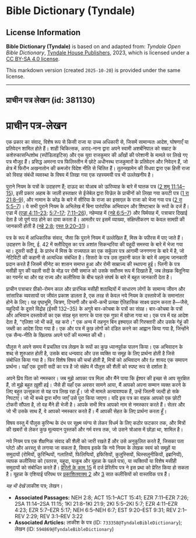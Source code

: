 # Bible Dictionary (Tyndale)

## License Information

**Bible Dictionary (Tyndale)** is based on and adapted from: _Tyndale Open Bible Dictionary_, [Tyndale House Publishers](https://tyndaleopenresources.com/), 2023, which is licensed under a [CC BY-SA 4.0 license](https://creativecommons.org/licenses/by-sa/4.0/legalcode.en).

This markdown version (created `2025-10-20`) is provided under the same license.



--------------------------------

## प्राचीन पत्र लेखन (id: 381130)

प्राचीन पत्र\-लेखन
==================

एक प्रकार का संवाद, विशेष रूप से किसी राजा या उच्च अधिकारी से, जिसमें सामान्यतः आदेश, घोषणाएँ या प्रतिवेदन शामिल होते हैं। शाही चिकित्सक, अराद\-नाना द्वारा अपने स्वामी अशर्बनिपाल को सम्राट के कशेरुकासन्धिशोथ (स्पोंडिलाइटिस) और एक युवा राजकुमार की आँखों की परेशानी के मामले पर लिखे गए पत्र मौजूद हैं। प्रसिद्ध अमरना पत्र फिलिस्तीन में छोटे अधीनस्थ राजकुमारों के प्रतिवेदन और निवेदन हैं, जो क्षेत्र में फिरौन अखनातोन की कमजोर विदेश नीति से चिंतित हैं। तुतनखामेन की विधवा द्वारा एक हित्ती राजा को विवाह संबंधी व्यवस्था के विषय में लिखा गया एक रहस्यमयी पत्र भी उल्लेखनीय है।  
  
पुराने नियम के पत्रों के उदाहरण हैं; दाऊद का योआब को ऊरिय्याह के बारे में घातक पत्र ([2 शमू 11:14–15](https://ref.ly/2Sam11:14-2Sam11:15)), इसी प्रकार अहाब के जाली हस्ताक्षर से ईजेबेल द्वारा यिज्रेल के प्राचीनों को लिखा गया कपटी पत्र ([1 रा 21:8–9](https://ref.ly/1Kgs21:8-1Kgs21:9)), और नामान के कोढ़ के बारे में सीरिया के राजा का इस्राएल के राजा को भेजा गया पत्र ([2 रा 5:5–7](https://ref.ly/2Kgs5:5-2Kgs5:7))। ये सभी पुराने नियम के अभिलेख में बिना पारंपरिक अभिवादन और शिष्टाचार के रूपों के दर्ज हैं। एज्रा में ([एज्रा 4:11–23](https://ref.ly/Ezra4:11-Ezra4:23); [5:7–17](https://ref.ly/Ezra5:7-Ezra5:17); [7:11–26](https://ref.ly/Ezra7:11-Ezra7:26)), नहेम्याह में ([नहे 6:5–7](https://ref.ly/Neh6:5-Neh6:7)) और यिर्मयाह में, पत्राचार दिखाई देता है जो पूर्ण पाठ होने का दावा करता है। आमतौर पर इसमें व्याख्या, संक्षिप्तीकरण या केवल सामग्री की जानकारी होती है ([नहे 2:8](https://ref.ly/Neh2:8); [एस्त 9:20–31](https://ref.ly/Esth9:20-Esth9:31))।

पत्र के रूप में आधिकारिक संवाद, जैसा कि पुराने नियम में उल्लेखित हैं, मिस्र के पपीरस में पाए जाते हैं। उदाहरण के लिए, ई. 42 में क्लौदियुस का पत्र अशांत सिकन्दरिया की यहूदी समस्या के बारे में भेजा गया था। दूसरी सदी ई. के प्रारंभ में मिस्र के राज्यपाल का एक सर्कुलर पत्र आगामी जनगणना के बारे में है, जो नेटिविटी की कहानी से अत्यधिक संबंधित है। सिसरो के पत्र उस तूफानी काल के बारे में अमूल्य जानकारी प्रदान करते हैं जिसमें सीनेट का शासन समाप्त हुआ और रोमी साम्राज्य की स्थापना हुई। प्लिनी के पत्र मसीही युग की पहली सदी के मोड़ पर रोमी समाज को उसके सर्वोत्तम रूप में दिखाते हैं, जब लेखक बितूनिया का गवर्नर था और वह राज्य और कलीसिया के बीच पहले संघर्ष के बारे में बहुत जानकारी देता है।

प्राचीन पत्राचार ग्रीको\-रोमन काल और प्रारंभिक मसीही शताब्दियों में साधारण लोगों के सामान्य जीवन और सांसारिक व्यवसायों पर जीवंत प्रकाश डालता है, एक तरह से केवल नये नियम के दस्तावेजों के समानांतर होने के लिए। यह पृष्ठभूमि, चित्रण, टिप्पणी और कभी\-कभी प्रत्यक्ष ऐतिहासिक साक्ष्य प्रदान करता है—जैसे, यहूदियों के दूसरे विद्रोह (ईस्वी 132–35\) के अगुवे बार\-कोचबा के पत्रों का संग्रह। बार\-कोचबा के पत्रों और अभियान दस्तावेजों का एक संग्रह मृत सागर के पास एक गुफा में खोजा गया था। एक पत्र में वह आदेश देता है, "एलिशा जो भी कहें, वह करो।" एक अन्य में तहनून बिन इश्माएल की गिरफ्तारी और उसके गेहूं की जब्ती का आदेश दिया गया है। एक और पत्र में कुछ लोगों को दंडित करने का आह्वान किया गया है, जिन्होंने एक सैन्य\-नीति के खिलाफ अपने घरों की मरम्मत की थी।

पौलुस ने अपने समय में प्रचलित पत्र लेखन के रूपों का कुछ ध्यानपूर्वक पालन किया। एक अभिवादन के शब्द से शुरुआत होती है, उसके बाद धन्यवाद और उस व्यक्ति या समूह के लिए प्रार्थना होती है जिसे संबोधित किया गया है। फिर विशेष विषय की चर्चा होती है, मित्रों को अभिवादन और fir शायद एक समापन प्रार्थना। यहाँ एक दूसरी सदी का पत्र है जो संक्षेप में पौलुस की शैली को स्पष्ट रूप से दर्शाता है:

अपने प्रिय पिता को नमस्कार। जब मुझे आपका पत्र मिला और मैंने पाया कि ईश्वर की इच्छा से आप सुरक्षित हैं, तो मुझे बहुत ख़ुशी हई। जैसे ही यहाँ एक अवसर सामने आया, मैं आपको अपना सम्मान व्यक्त करने के लिए बहुत उत्सुकता से यह पत्र लिख रहा हूँ। जो भी मामले अत्यावश्यक हैं, उन्हें जितनी जल्दी हो सके निपटाएं। जो भी बच्चे द्वारा माँगा जाएँ उसे पूरा किया जाएगा। यदि इस पत्र का वाहक आपको एक छोटी टोकरी सौंपता है, तो वह मैंने ही भेजी है। आपके सभी मित्र आपको नाम से नमस्कार करते हैं। सेलर और जो भी उसके साथ हैं, वे आपको नमस्कार करते हैं। मैं आपकी सेहत के लिए प्रार्थना करता हूँ।

विषय वस्तु में पौलुस कुरिन्थ के दंभ पर सूक्ष्म व्यंग्य से लेकर विधर्म के लिए कठोर फटकार तक, और मित्रों की खबरों से लेकर कुछ मूल्यवान पुस्तकों और गर्म वस्त्र तक, जो उसने त्रोआस में छोड़ा था, शामिल है।

नये नियम पत्र एक शैक्षणिक संवाद की शैली को जारी रखते हैं और उसे अनुकूलित करते हैं, जिसका पता प्लेटो और अरस्तू से लगाया जा सकता है, सिवाय इसके कि नये नियम के लेखक स्वयं को समूहों या समुदायों (रोमियों, कुरिन्थियों, गलातियों, फिलिप्पियों, इफिसियों, कुलुस्सियों, थिस्सलुनीकियों, इब्रानियों), व्यापक कलीसिया को (पतरस, यहूदा, याकूब और यूहन्ना के पहले पत्र), या व्यक्तियों या विशेष मसीही समुदायों को संबोधित करते हैं। [प्रेरितों के काम 15](https://ref.ly/Acts15:1-Acts15:41) में दर्ज प्रेरितीय पत्र ने इस प्रथा को प्रेरित किया हो सकता है। यूहन्ना के एशियाई परिपथ पर [प्रकाशितवाक्य 2](https://ref.ly/Rev2:1-Rev2:29) और [3](https://ref.ly/Rev3:1-Rev3:22) सात कलीसियों को वास्तविक पत्र हैं।

*यह भी देखें* लाकीश पत्र; लेखन।

* **Associated Passages:** NEH 2:8; ACT 15:1–ACT 15:41; EZR 7:11–EZR 7:26; 2SA 11:14–2SA 11:15; 1KI 21:8–1KI 21:9; 2KI 5:5–2KI 5:7; EZR 4:11–EZR 4:23; EZR 5:7–EZR 5:17; NEH 6:5–NEH 6:7; EST 9:20–EST 9:31; REV 2:1–REV 2:29; REV 3:1–REV 3:22
* **Associated Articles:** लाकीश के पत्र (ID: `733358@TyndaleBibleDictionary`); लेखन (ID: `594869@TyndaleBibleDictionary`)

